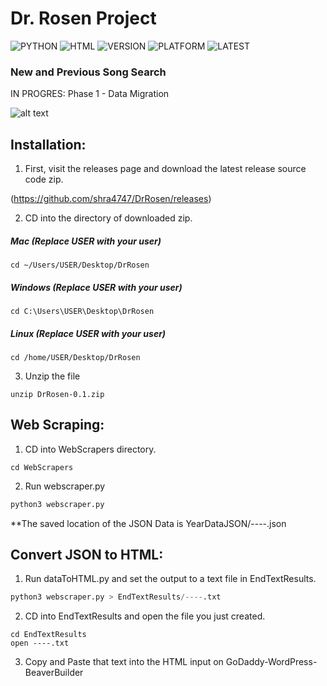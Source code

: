 # Dr. Rosen Project

![PYTHON](https://img.shields.io/badge/Python->v3-brightgreen?style=for-the-badge) ![HTML](https://img.shields.io/badge/HTML-5-orange?style=for-the-badge) ![VERSION](https://img.shields.io/badge/VERSION-10.1-blue?style=for-the-badge) ![PLATFORM](https://img.shields.io/badge/Platform-MacOS,%20Windows,%20Linux-lightgray?style=for-the-badge) ![LATEST](https://img.shields.io/badge/Latest%20update-2021/4/3-red?style=for-the-badge)

### New and Previous Song Search

IN PROGRES: Phase 1 - Data Migration

![alt text](http://www.classicaldiscoveries.org/images/ClassDiscLogoWhole.jpg "Classical Discoveries Logo")

## Installation:

1. First, visit the releases page and download the latest release source code zip.

(https://github.com/shra4747/DrRosen/releases)

2. CD into the directory of downloaded zip.

##### Mac (Replace USER with your user)

```shell
cd ~/Users/USER/Desktop/DrRosen
```

##### Windows (Replace USER with your user)

```shell
cd C:\Users\USER\Desktop\DrRosen
```

##### Linux (Replace USER with your user)

```shell
cd /home/USER/Desktop/DrRosen
```

3. Unzip the file

```shell
unzip DrRosen-0.1.zip
```

## Web Scraping:

1. CD into WebScrapers directory.

```shell
cd WebScrapers
```

2. Run webscraper.py

```python
python3 webscraper.py
```

\*\*The saved location of the JSON Data is YearDataJSON/----.json

## Convert JSON to HTML:

1. Run dataToHTML.py and set the output to a text file in EndTextResults.

```python
python3 webscraper.py > EndTextResults/----.txt
```

2. CD into EndTextResults and open the file you just created.

```shell
cd EndTextResults
open ----.txt
```

3. Copy and Paste that text into the HTML input on GoDaddy-WordPress-BeaverBuilder
